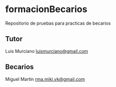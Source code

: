 # formacionBecarios
Repositorio de pruebas para practicas de becarios

## Tutor

Luis Murciano luismurciano@gmail.com

## Becarios

Miguel Martin rma.miki.vk@gmail.com